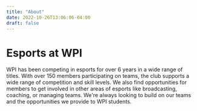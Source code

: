 ```yaml
---
title: "About"
date: 2022-10-26T13:06:06-04:00
draft: false
---
```

# Esports at WPI
WPI has been competing in esports for over 6 years in a wide range of titles. With over 150 members participating on teams, the club supports a wide range of competition and skill levels. We also find opportunities for members to get involved in other areas of esports like broadcasting, coaching, or managing teams. We're always looking to build on our teams and the opportunities we provide to WPI students.